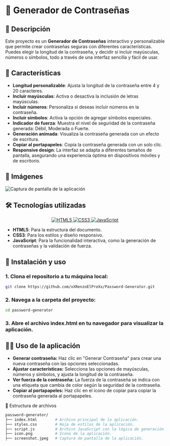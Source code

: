 # 🔐 Generador de Contraseñas
## 📖 Descripción
Este proyecto es un **Generador de Contraseñas** interactivo y personalizable que permite crear contraseñas seguras con diferentes características. Puedes elegir la longitud de la contraseña, y decidir si incluir mayúsculas, números o símbolos, todo a través de una interfaz sencilla y fácil de usar.

## 🌟 Características
- **Longitud personalizable**: Ajusta la longitud de la contraseña entre 4 y 20 caracteres.
- **Incluir mayúsculas**: Activa o desactiva la inclusión de letras mayúsculas.
- **Incluir números**: Personaliza si deseas incluir números en la contraseña.
- **Incluir símbolos**: Activa la opción de agregar símbolos especiales.
- **Indicador de fuerza**: Muestra el nivel de seguridad de la contraseña generada: Débil, Moderada o Fuerte.
- **Generación animada**: Visualiza la contraseña generada con un efecto de escritura.
- **Copiar al portapapeles**: Copia la contraseña generada con un solo clic.
- **Responsive design**: La interfaz se adapta a diferentes tamaños de pantalla, asegurando una experiencia óptima en dispositivos móviles y de escritorio.

## 📸 Imágenes
![Captura de pantalla de la aplicación](./screenshot.jpeg)

## 🛠️ Tecnologías utilizadas
<p align="center">
  <a href="https://developer.mozilla.org/es/docs/Web/HTML" target="_blank">
    <img src="https://img.shields.io/badge/HTML5-E34F26?style=for-the-badge&logo=html5&logoColor=white" alt="HTML5"/>
  </a>
  <a href="https://developer.mozilla.org/es/docs/Web/CSS" target="_blank">
    <img src="https://img.shields.io/badge/CSS3-1572B6?style=for-the-badge&logo=css3&logoColor=white" alt="CSS3"/>
  </a>
  <a href="https://developer.mozilla.org/es/docs/Web/JavaScript" target="_blank">
    <img src="https://img.shields.io/badge/JavaScript-F7DF1E?style=for-the-badge&logo=javascript&logoColor=black" alt="JavaScript"/>
  </a>
</p>

- **HTML5**: Para la estructura del documento.
- **CSS3**: Para los estilos y diseño responsivo.
- **JavaScript**: Para la funcionalidad interactiva, como la generación de contraseñas y la validación de fuerza.

## 🚀 Instalación y uso

### 1. Clona el repositorio a tu máquina local:
```bash
git clone https://github.com/xXRenzoElProXx/Password-Generator.git
```
### 2. Navega a la carpeta del proyecto:
```bash
cd password-generator
```
### 3. Abre el archivo index.html en tu navegador para visualizar la aplicación.

## 🧑‍💻 Uso de la aplicación
* **Generar contraseña:** Haz clic en "Generar Contraseña" para crear una nueva contraseña con las opciones seleccionadas.
* **Ajustar características:** Selecciona las opciones de mayúsculas, números y símbolos, y ajusta la longitud de la contraseña.
* **Ver fuerza de la contraseña:** La fuerza de la contraseña se indica con una etiqueta que cambia de color según la seguridad de la contraseña.
* **Copiar al portapapeles:** Haz clic en el ícono de copiar para copiar la contraseña generada al portapapeles.

📂 Estructura de archivos
```bash
password-generator/
├── index.html        # Archivo principal de la aplicación.
├── styles.css        # Hoja de estilos de la aplicación.
├── script.js         # Archivo JavaScript con la lógica de generación de contraseñas.
├── icon.png          # Ícono de la aplicación.
├── screenshot.jpeg   # Captura de pantalla de la aplicación.
```
